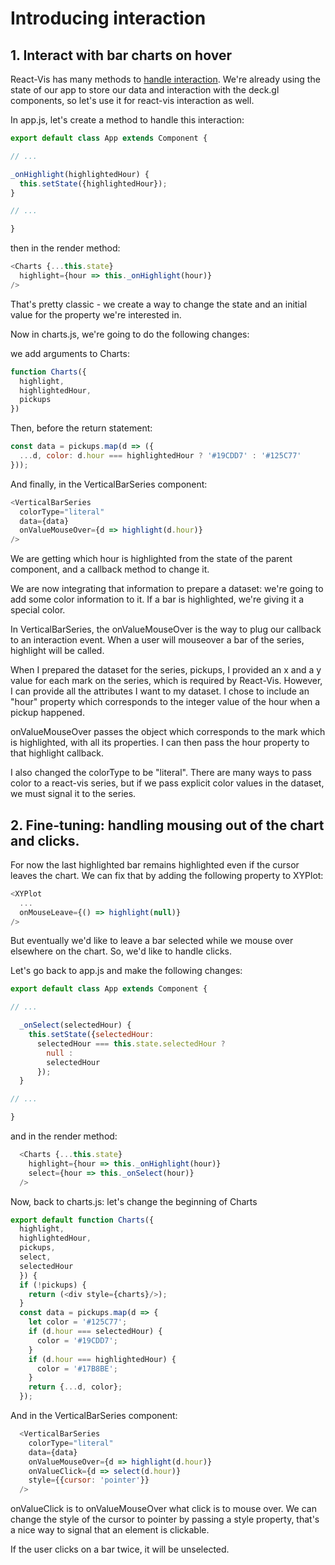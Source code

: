 <!-- INJECT:"IntroducingInteraction" heading -->

# Introducing interaction

## 1. Interact with bar charts on hover

React-Vis has many methods to [handle interaction](http://uber.github.io/react-vis/#/documentation/general-principles/interaction). 
We're already using the state of our app to store our data and interaction with the deck.gl components, so let's use it for react-vis interaction as well. 

In app.js, let's create a method to handle this interaction:

```js
export default class App extends Component {

// ...

_onHighlight(highlightedHour) {
  this.setState({highlightedHour});
}

// ...

}
```

then in the render method:

```js
<Charts {...this.state}
  highlight={hour => this._onHighlight(hour)}
/>
```

That's pretty classic - we create a way to change the state and an initial value for the property we're interested in.

Now in charts.js, we're going to do the following changes:

we add arguments to Charts:

```js
function Charts({
  highlight,
  highlightedHour,
  pickups
})
```

Then, before the return statement: 

```js
const data = pickups.map(d => ({
  ...d, color: d.hour === highlightedHour ? '#19CDD7' : '#125C77'
}));
```

And finally, in the VerticalBarSeries component:

```js
<VerticalBarSeries
  colorType="literal"
  data={data}
  onValueMouseOver={d => highlight(d.hour)}
/>
```

<!-- INJECT:"HoverInteraction" inline -->

We are getting which hour is highlighted from the state of the parent component, and a callback method to change it. 

We are now integrating that information to prepare a dataset: we're going to add some color information to it. If a bar is highlighted, we're giving it a special color.

In VerticalBarSeries, the onValueMouseOver is the way to plug our callback to an interaction event. When a user will mouseover a bar of the series, highlight will be called.

When I prepared the dataset for the series, pickups, I provided an x and a y value for each mark on the series, which is required by React-Vis. However, I can provide all the attributes I want to my dataset. I chose to include an "hour" property which corresponds to the integer value of the hour when a pickup happened. 

onValueMouseOver passes the object which corresponds to the mark which is highlighted, with all its properties. I can then pass the hour property to that highlight callback. 

I also changed the colorType to be "literal". There are many ways to pass color to a react-vis series, but if we pass explicit color values in the dataset, we must signal it to the series. 

## 2. Fine-tuning: handling mousing out of the chart and clicks. 

For now the last highlighted bar remains highlighted even if the cursor leaves the chart. We can fix that by adding the following property to XYPlot: 

```js
<XYPlot
  ...
  onMouseLeave={() => highlight(null)}
/>
```

But eventually we'd like to leave a bar selected while we mouse over elsewhere on the chart. So, we'd like to handle clicks. 

Let's go back to app.js and make the following changes:

```js
export default class App extends Component {

// ...

  _onSelect(selectedHour) {
    this.setState({selectedHour:
      selectedHour === this.state.selectedHour ?
        null :
        selectedHour
      });
  }

// ...

}
```

and in the render method: 

```js
  <Charts {...this.state}
    highlight={hour => this._onHighlight(hour)}
    select={hour => this._onSelect(hour)}
  />
```

Now, back to charts.js: let's change the beginning of Charts

```js
export default function Charts({
  highlight,
  highlightedHour,
  pickups,
  select,
  selectedHour
  }) {
  if (!pickups) {
    return (<div style={charts}/>);
  }
  const data = pickups.map(d => {
    let color = '#125C77';
    if (d.hour === selectedHour) {
      color = '#19CDD7';
    }
    if (d.hour === highlightedHour) {
      color = '#17B8BE';
    }
    return {...d, color};
  });
```

And in the VerticalBarSeries component:

```js
  <VerticalBarSeries
    colorType="literal"
    data={data}
    onValueMouseOver={d => highlight(d.hour)}
    onValueClick={d => select(d.hour)}
    style={{cursor: 'pointer'}}
  />
```

onValueClick is to onValueMouseOver what click is to mouse over. 
We can change the style of the cursor to pointer by passing a style property, that's a nice way to signal that an element is clickable. 

If the user clicks on a bar twice, it will be unselected.
